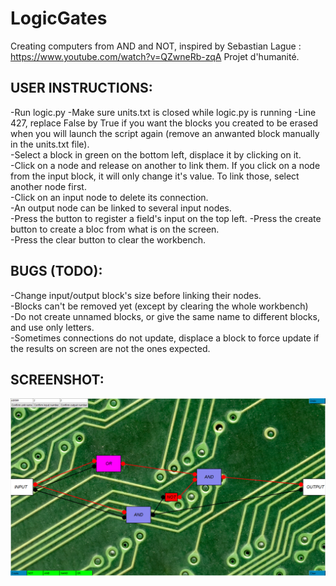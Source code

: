 # LogicGates
Creating computers from AND and NOT, inspired by Sebastian Lague : https://www.youtube.com/watch?v=QZwneRb-zqA
Projet d'humanité.

## USER INSTRUCTIONS:  
-Run logic.py
-Make sure units.txt is closed while logic.py is running
-Line 427, replace False by True if you want the blocks you created to be erased when you will launch the script again (remove an anwanted block manually in the units.txt file).  
-Select a block in green on the bottom left, displace it by clicking on it.   
-Click on a node and release on another to link them. If you click on a node from the input block, it will only change it's value. To link those, select another node first.  
-Click on an input node to delete its connection.  
-An output node can be linked to several input nodes.  
-Press the button to register a field's input on the top left. 
-Press the create button to create a bloc from what is on the screen.  
-Press the clear button to clear the workbench.   


## BUGS (TODO):  
-Change input/output block's size before linking their nodes.   
-Blocks can't be removed yet (except by clearing the whole workbench)  
-Do not create unnamed blocks, or give the same name to different blocks, and use only letters.     
-Sometimes connections do not update, displace a block to force update if the results on screen are not the ones expected.   

## SCREENSHOT:
![solarized palette](https://github.com/Yeb02/LogicGates/blob/main/screenshot.png)
